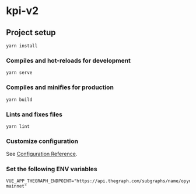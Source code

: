 # kpi-v2

## Project setup
```
yarn install
```

### Compiles and hot-reloads for development
```
yarn serve
```

### Compiles and minifies for production
```
yarn build
```

### Lints and fixes files
```
yarn lint
```

### Customize configuration
See [Configuration Reference](https://cli.vuejs.org/config/).


### Set the following ENV variables
```
VUE_APP_THEGRAPH_ENDPOINT="https://api.thegraph.com/subgraphs/name/opynfinance/gamma-mainnet"
```
